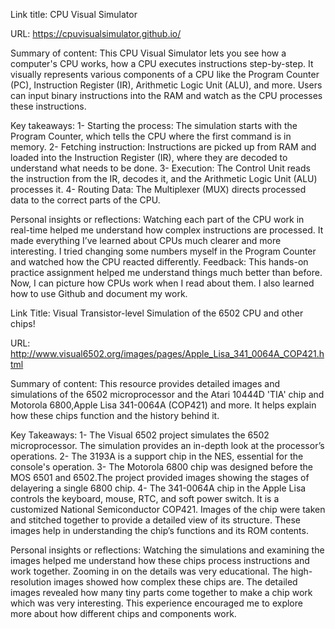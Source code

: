 Link title: CPU Visual Simulator 

URL: https://cpuvisualsimulator.github.io/

Summary of content:
This CPU Visual Simulator lets you see how a computer's CPU works, how a CPU executes instructions step-by-step. 
It visually represents various components of a CPU like the Program Counter (PC), Instruction Register (IR), Arithmetic Logic Unit (ALU), and more. Users can input binary instructions into the RAM and watch as the CPU processes these instructions.

Key takeaways:
1- Starting the process: The simulation starts with the Program Counter, which tells the CPU where the first command is in memory.
2- Fetching instruction: Instructions are picked up from RAM and loaded into the Instruction  Register (IR), where they are decoded to understand what needs to be done.
3- Execution: The Control Unit reads the instruction from the IR, decodes it, and the Arithmetic Logic Unit (ALU) processes it.
4- Routing Data: The Multiplexer (MUX) directs processed data to the correct parts of the CPU.

Personal insights or reflections:
Watching each part of the CPU work in real-time helped me understand how complex instructions are processed.
It made everything I’ve learned about CPUs much clearer and more interesting. I tried changing some numbers myself in the Program Counter and watched how the CPU reacted differently.
Feedback: This hands-on practice assignment helped me understand things much better than before. Now, I can picture how CPUs work when I read about them.
I also learned how to use Github and document my work.






Link Title: Visual Transistor-level Simulation of the 6502 CPU   and other chips!

URL: http://www.visual6502.org/images/pages/Apple_Lisa_341_0064A_COP421.html

Summary of content:
This resource provides detailed images and simulations of the 6502 microprocessor and the Atari 10444D 'TIA' chip and Motorola 6800,Apple Lisa 341-0064A (COP421) and more. It helps explain how these chips function and the history behind it.

Key Takeaways:
1- The Visual 6502 project simulates the 6502 microprocessor. The simulation provides an in-depth look at the processor’s operations.
2- The 3193A is a support chip in the NES, essential for the console's operation.
3- The Motorola 6800 chip was designed before the MOS 6501 and 6502.The project provided images showing the stages of delayering a single 6800 chip.
4- The 341-0064A chip in the Apple Lisa controls the keyboard, mouse, RTC, and soft power switch. It is a customized National Semiconductor COP421. Images of the chip were taken and stitched together to provide a detailed view of its structure. These images help in understanding the chip’s functions and its ROM contents.

Personal insights or reflections:
Watching the simulations and examining the images helped me understand how these chips process instructions and work together. Zooming in on the details was very educational.
The high-resolution images showed how complex these chips are. 
The detailed images revealed how many tiny parts come together to make a chip work which was very interesting.
This experience encouraged me to explore more about how different chips and components work.
